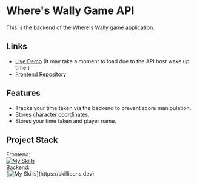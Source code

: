 # Where's Wally Game API
This is the backend of the Where's Wally game application.
## Links
* [Live Demo](https://wheres-wally-guskirb.netlify.app/) (It may take a moment to load due to the API host wake up time.)
* [Frontend Repository](https://github.com/guskirb/wheres-wally-clientTOP)
## Features
* Tracks your time taken via the backend to prevent score manipulation.
* Stores character coordinates.
* Stores your time taken and player name.
## Project Stack
Frontend: <br>
[![My Skills](https://skillicons.dev/icons?i=ts,css,react,vite)](https://skillicons.dev)<br>
Backend: <br>
[![My Skills](https://skillicons.dev/icons?i=ts,nodejs,express,mongodb,)](https://skillicons.dev)

